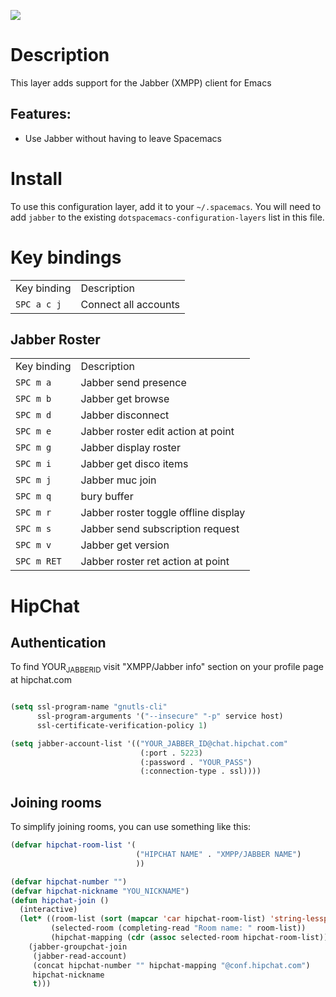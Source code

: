![](img/jabber-logo.gif)

# Description

This layer adds support for the Jabber (XMPP) client for Emacs

## Features:

-   Use Jabber without having to leave Spacemacs

# Install

To use this configuration layer, add it to your `~/.spacemacs`. You will
need to add `jabber` to the existing `dotspacemacs-configuration-layers`
list in this file.

# Key bindings

|             |                      |
|-------------|----------------------|
| Key binding | Description          |
| `SPC a c j` | Connect all accounts |

## Jabber Roster

|             |                                      |
|-------------|--------------------------------------|
| Key binding | Description                          |
| `SPC m a`   | Jabber send presence                 |
| `SPC m b`   | Jabber get browse                    |
| `SPC m d`   | Jabber disconnect                    |
| `SPC m e`   | Jabber roster edit action at point   |
| `SPC m g`   | Jabber display roster                |
| `SPC m i`   | Jabber get disco items               |
| `SPC m j`   | Jabber muc join                      |
| `SPC m q`   | bury buffer                          |
| `SPC m r`   | Jabber roster toggle offline display |
| `SPC m s`   | Jabber send subscription request     |
| `SPC m v`   | Jabber get version                   |
| `SPC m RET` | Jabber roster ret action at point    |

# HipChat

## Authentication

To find YOUR<sub>JABBERID</sub> visit "XMPP/Jabber info" section on your
profile page at hipchat.com

``` commonlisp

(setq ssl-program-name "gnutls-cli"
      ssl-program-arguments '("--insecure" "-p" service host)
      ssl-certificate-verification-policy 1)

(setq jabber-account-list '(("YOUR_JABBER_ID@chat.hipchat.com"
                             (:port . 5223)
                             (:password . "YOUR_PASS")
                             (:connection-type . ssl))))
```

## Joining rooms

To simplify joining rooms, you can use something like this:

``` commonlisp
(defvar hipchat-room-list '(
                            ("HIPCHAT NAME" . "XMPP/JABBER NAME")
                            ))

(defvar hipchat-number "")
(defvar hipchat-nickname "YOU_NICKNAME")
(defun hipchat-join ()
  (interactive)
  (let* ((room-list (sort (mapcar 'car hipchat-room-list) 'string-lessp))
         (selected-room (completing-read "Room name: " room-list))
         (hipchat-mapping (cdr (assoc selected-room hipchat-room-list))))
    (jabber-groupchat-join
     (jabber-read-account)
     (concat hipchat-number "" hipchat-mapping "@conf.hipchat.com")
     hipchat-nickname
     t)))
```
